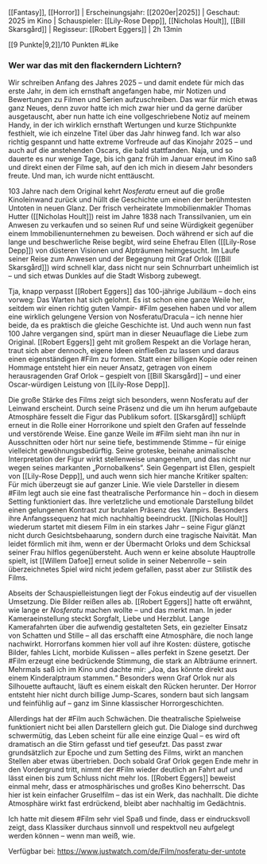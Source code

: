 
[[Fantasy]], [[Horror]] | Erscheinungsjahr: [[2020er|2025]] | Geschaut: 2025 im Kino | Schauspieler: [[Lily-Rose Depp]], [[Nicholas Hoult]], [[Bill Skarsgård]] | Regisseur: [[Robert Eggers]] | 2h 13min

[[9 Punkte|9,2]]/10 Punkten #Like


### Wer war das mit den flackerndern Lichtern?

Wir schreiben Anfang des Jahres 2025 – und damit endete für mich das erste Jahr, in dem ich ernsthaft angefangen habe, mir Notizen und Bewertungen zu Filmen und Serien aufzuschreiben. Das war für mich etwas ganz Neues, denn zuvor hatte ich mich zwar hier und da gerne darüber ausgetauscht, aber nun hatte ich eine vollgeschriebene Notiz auf meinem Handy, in der ich wirklich ernsthaft Wertungen und kurze Stichpunkte festhielt, wie ich einzelne Titel über das Jahr hinweg fand. Ich war also richtig gespannt und hatte extreme Vorfreude auf das Kinojahr 2025 – und auch auf die anstehenden Oscars, die bald stattfanden. Naja, und so dauerte es nur wenige Tage, bis ich ganz früh im Januar erneut im Kino saß und direkt einen der Filme sah, auf den ich mich in diesem Jahr besonders freute. Und man, ich wurde nicht enttäuscht.

103 Jahre nach dem Original kehrt _Nosferatu_ erneut auf die große Kinoleinwand zurück und hüllt die Geschichte um einen der berühmtesten Untoten in neuen Glanz. Der frisch verheiratete Immobilienmakler Thomas Hutter ([[Nicholas Hoult]]) reist im Jahre 1838 nach Transsilvanien, um ein Anwesen zu verkaufen und so seinen Ruf und seine Würdigkeit gegenüber einem Immobilienunternehmen zu beweisen. Doch während er sich auf die lange und beschwerliche Reise begibt, wird seine Ehefrau Ellen ([[Lily-Rose Depp]]) von düsteren Visionen und Alpträumen heimgesucht. Im Laufe seiner Reise zum Anwesen und der Begegnung mit Graf Orlok ([[Bill Skarsgård]]) wird schnell klar, dass nicht nur sein Schnurrbart unheimlich ist – und sich etwas Dunkles auf die Stadt Wisborg zubewegt.

Tja, knapp verpasst [[Robert Eggers]] das 100-jährige Jubiläum – doch eins vorweg: Das Warten hat sich gelohnt. Es ist schon eine ganze Weile her, seitdem wir einen richtig guten Vampir- #Film gesehen haben und vor allem eine wirklich gelungene Version von Nosferatu/Dracula – ich nenne hier beide, da es praktisch die gleiche Geschichte ist. Und auch wenn nun fast 100 Jahre vergangen sind, spürt man in dieser Neuauflage die Liebe zum Original. [[Robert Eggers]] geht mit großem Respekt an die Vorlage heran, traut sich aber dennoch, eigene Ideen einfließen zu lassen und daraus einen eigenständigen #Film zu formen. Statt einer billigen Kopie oder reinen Hommage entsteht hier ein neuer Ansatz, getragen von einem herausragenden Graf Orlok – gespielt von [[Bill Skarsgård]] – und einer Oscar-würdigen Leistung von [[Lily-Rose Depp]].

Die große Stärke des Films zeigt sich besonders, wenn Nosferatu auf der Leinwand erscheint. Durch seine Präsenz und die um ihn herum aufgebaute Atmosphäre fesselt die Figur das Publikum sofort. [[Skarsgård]] schlüpft erneut in die Rolle einer Horrorikone und spielt den Grafen auf fesselnde und verstörende Weise. Eine ganze Weile im #Film sieht man ihn nur in Ausschnitten oder hört nur seine tiefe, bestimmende Stimme – für einige vielleicht gewöhnungsbedürftig. Seine groteske, beinahe animalische Interpretation der Figur wirkt stellenweise unangenehm, und das nicht nur wegen seines markanten „Pornobalkens“. Sein Gegenpart ist Ellen, gespielt von [[Lily-Rose Depp]], und auch wenn sich hier manche Kritiker spalten: Für mich überzeugt sie auf ganzer Linie. Wie viele Darsteller in diesem #Film legt auch sie eine fast theatralische Performance hin – doch in diesem Setting funktioniert das. Ihre verletzliche und emotionale Darstellung bildet einen gelungenen Kontrast zur brutalen Präsenz des Vampirs. Besonders ihre Anfangssequenz hat mich nachhaltig beeindruckt. [[Nicholas Hoult]] wiederum startet mit diesem Film in ein starkes Jahr – seine Figur glänzt nicht durch Gesichtsbehaarung, sondern durch eine tragische Naivität. Man leidet förmlich mit ihm, wenn er der Übermacht Orloks und dem Schicksal seiner Frau hilflos gegenübersteht. Auch wenn er keine absolute Hauptrolle spielt, ist [[Willem Dafoe]] erneut solide in seiner Nebenrolle – sein überzeichnetes Spiel wird nicht jedem gefallen, passt aber zur Stilistik des Films.

Abseits der Schauspielleistungen liegt der Fokus eindeutig auf der visuellen Umsetzung. Die Bilder reißen alles ab. [[Robert Eggers]] hatte oft erwähnt, wie lange er _Nosferatu_ machen wollte – und das merkt man. In jeder Kameraeinstellung steckt Sorgfalt, Liebe und Herzblut. Lange Kamerafahrten über die aufwendig gestalteten Sets, ein gezielter Einsatz von Schatten und Stille – all das erschafft eine Atmosphäre, die noch lange nachwirkt. Horrorfans kommen hier voll auf ihre Kosten: düstere, gotische Bilder, fahles Licht, morbide Kulissen – alles perfekt in Szene gesetzt. Der #Film erzeugt eine bedrückende Stimmung, die stark an Albträume erinnert. Mehrmals saß ich im Kino und dachte mir: „Joa, das könnte direkt aus einem Kinderalptraum stammen.“ Besonders wenn Graf Orlok nur als Silhouette auftaucht, läuft es einem eiskalt den Rücken herunter. Der Horror entsteht hier nicht durch billige Jump-Scares, sondern baut sich langsam und feinfühlig auf – ganz im Sinne klassischer Horrorgeschichten.

Allerdings hat der #Film auch Schwächen. Die theatralische Spielweise funktioniert nicht bei allen Darstellern gleich gut. Die Dialoge sind durchweg schwermütig, das Leben scheint für alle eine einzige Qual – es wird oft dramatisch an die Stirn gefasst und tief geseufzt. Das passt zwar grundsätzlich zur Epoche und zum Setting des Films, wirkt an manchen Stellen aber etwas übertrieben. Doch sobald Graf Orlok gegen Ende mehr in den Vordergrund tritt, nimmt der #Film wieder deutlich an Fahrt auf und lässt einen bis zum Schluss nicht mehr los. [[Robert Eggers]] beweist einmal mehr, dass er atmosphärisches und großes Kino beherrscht. Das hier ist kein einfacher Gruselfilm – das ist ein Werk, das nachhallt. Die dichte Atmosphäre wirkt fast erdrückend, bleibt aber nachhaltig im Gedächtnis.

Ich hatte mit diesem #Film sehr viel Spaß und finde, dass er eindrucksvoll zeigt, dass Klassiker durchaus sinnvoll und respektvoll neu aufgelegt werden können – wenn man weiß, wie.


Verfügbar bei: https://www.justwatch.com/de/Film/nosferatu-der-untote